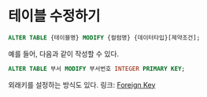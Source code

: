 # 테이블 수정하기
```sql
ALTER TABLE {테이블명} MODIFY {컬럼명} {데이터타입}[제약조건];
```
예를 들어, 다음과 같이 작성할 수 있다.
```sql
ALTER TABLE 부서 MODIFY 부서번호 INTEGER PRIMARY KEY;
```
외래키를 설정하는 방식도 있다. 링크: [Foreign Key](https://github.com/kyeoungchan/note/tree/main/database/sql/ddl/foreign-key)

